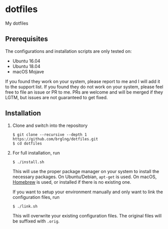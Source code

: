 # dotfiles

My dotfiles

## Prerequisites

The configurations and installation scripts are only tested on:

- Ubuntu 16.04
- Ubuntu 18.04
- macOS Mojave

If you found they work on your system, please report to me and I will add it
to the support list. If you found they do not work on your system, please feel
free to file an issue or PR to me. PRs are welcome and will be merged if they
LGTM, but issues are not guaranteed to get fixed.

## Installation

1. Clone and switch into the repository

       $ git clone --recursive --depth 1 https://github.com/brglng/dotfiles.git
       $ cd dotfiles

2. For full installation, run

       $ ./install.sh

   This will use the proper package manager on your system to install the
   necessary packages. On Ubuntu/Debian, `apt-get` is used. On macOS,
   [Homebrew](https://brew.sh/) is used, or installed if there is no existing
   one.

   If you want to setup your environment manually and only want to link the
   configuration files, run

       $ ./link.sh

   This will overwrite your existing configuration files. The original files
   will be suffixed with `.orig`.
